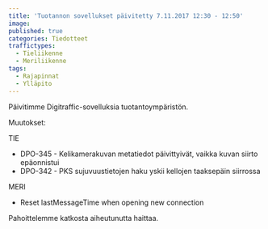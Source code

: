 ```yaml
---
title: 'Tuotannon sovellukset päivitetty 7.11.2017 12:30 - 12:50'
image:
published: true
categories: Tiedotteet
traffictypes:
  - Tieliikenne
  - Meriliikenne
tags:
  - Rajapinnat
  - Ylläpito
---
```


Päivitimme Digitraffic-sovelluksia tuotantoympäristön.

Muutokset:

TIE

- DPO-345 - Kelikamerakuvan metatiedot päivittyivät, vaikka kuvan siirto
  epäonnistui
- DPO-342 - PKS sujuvuustietojen haku yskii kellojen taaksepäin siirrossa

MERI

- Reset lastMessageTime when opening new connection

Pahoittelemme katkosta aiheutunutta haittaa.
